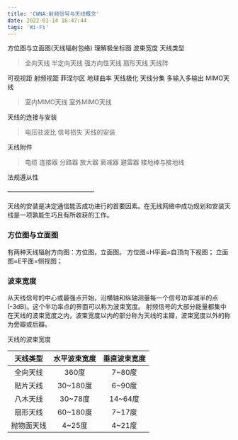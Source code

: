 ```yaml
---
title: 'CWNA:射频信号与天线概念'
date: 2022-01-14 16:47:44
tags: 'Wi-Fi'
---
```


方位图与立面图(天线辐射包络)
理解极坐标图
波束宽度
天线类型
> 全向天线
> 半定向天线
> 强方向性天线
> 扇形天线
> 天线阵

可视视距
射频视距
菲涅尔区
地球曲率
天线极化
天线分集
多输入多输出
MIMO天线
> 室内MIMO天线
> 室外MIMO天线

天线的连接与安装
> 电压驻波比
> 信号损失
> 天线的安装

天线附件
> 电缆
> 连接器
> 分路器
> 放大器
> 衰减器
> 避雷器
> 接地棒与接地线

法规遵从性


——————————————

天线的安装是决定通信能否成功进行的首要因素。在无线网络中成功规划和安装天线是一项孰能生巧且有所收获的工作。


### 方位图与立面图
有两种天线辐射方向图：方位图，立面图。
方位图=H平面=自顶向下视图；
立面图=E平面=侧视图；

### 波束宽度
从天线信号的中心或最强点开始，沿横轴和纵轴测量每一个信号功率减半的点(-3dB)。这个半功率点的界面可以称为波束宽度。
射频信号的大部分能量都集中在天线的波束宽度之内，波束宽度以内的部分称为天线的主瓣，波束宽度以外的称为旁瓣或后瓣。

天线的波束宽度

|天线类型|水平波束宽度|垂直波束宽度|
|:----------:|:------:|:------:|
|全向天线|360度|7~80度|
|贴片天线|30~180度|6~90度|
|八木天线|30~78度|14~64度|
|扇形天线|60~180度|7~17度|
|抛物面天线|4~25度|4~21度|













